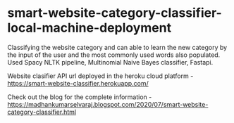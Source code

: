 # smart-website-category-classifier-local-machine-deployment
Classifying the website category and can able to learn the new category by the input of the user and the most commonly used words also populated. Used Spacy NLTK pipeline, Multinomial Naive Bayes classifier, Fastapi.

Website clasifier API url deployed in the heroku cloud platform - https://smart-website-classifier.herokuapp.com/

Check out the blog for the complete information - https://madhankumarselvaraj.blogspot.com/2020/07/smart-website-category-classifier.html
